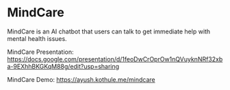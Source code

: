 # MindCare
MindCare is an AI chatbot that users can talk to get immediate help with mental health issues.

MindCare Presentation: https://docs.google.com/presentation/d/1feoDwCrOprOw1nQVuyknNRf32xba-9EXhhBKGKqM88g/edit?usp=sharing

MindCare Demo: https://ayush.kothule.me/mindcare
